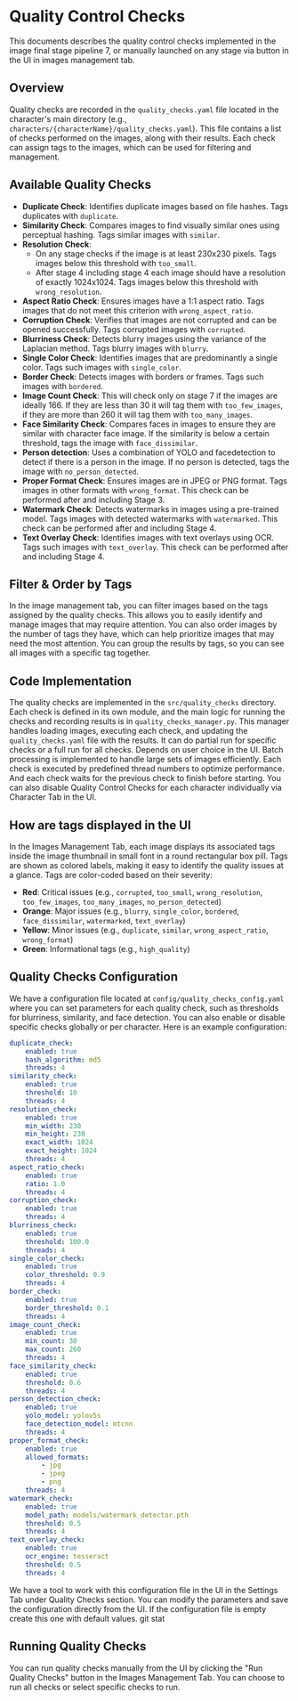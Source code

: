 # Quality Control Checks

This documents describes the quality control checks implemented in the image final stage pipeline 7, or manually launched on any stage via button in the UI in images management tab.

## Overview

Quality checks are recorded in the `quality_checks.yaml` file located in the character's main directory (e.g., `characters/{characterName}/quality_checks.yaml`). This file contains a list of checks performed on the images, along with their results.
Each check can assign tags to the images, which can be used for filtering and management.

## Available Quality Checks

- **Duplicate Check**: Identifies duplicate images based on file hashes. Tags duplicates with `duplicate`.
- **Similarity Check**: Compares images to find visually similar ones using perceptual hashing. Tags similar images with `similar`.
- **Resolution Check**: 
  - On any stage checks if the image is at least 230x230 pixels. Tags images below this threshold with `too_small`.
  - After stage 4 including stage 4 each image should have a resolution of exactly 1024x1024. Tags images below this threshold with `wrong_resolution`.
- **Aspect Ratio Check**: Ensures images have a 1:1 aspect ratio. Tags images that do not meet this criterion with `wrong_aspect_ratio`.
- **Corruption Check**: Verifies that images are not corrupted and can be opened successfully. Tags corrupted images with `corrupted`.
- **Blurriness Check**: Detects blurry images using the variance of the Laplacian method. Tags blurry images with `blurry`.
- **Single Color Check**: Identifies images that are predominantly a single color. Tags such images with `single_color`.
- **Border Check**: Detects images with borders or frames. Tags such images with `bordered`.
- **Image Count Check**: This will check only on stage 7 if the images are ideally 166. If they are less than 30 it will tag them with `too_few_images`, if they are more than 260 it will tag them with `too_many_images`.
- **Face Similarity Check**: Compares faces in images to ensure they are similar with character face image. If the similarity is below a certain threshold, tags the image with `face_dissimilar`.
- **Person detection**: Uses a combination of YOLO and facedetection to detect if there is a person in the image. If no person is detected, tags the image with `no_person_detected`.
- **Proper Format Check**: Ensures images are in JPEG or PNG format. Tags images in other formats with `wrong_format`. This check can be performed after and including Stage 3.
- **Watermark Check**: Detects watermarks in images using a pre-trained model. Tags images with detected watermarks with `watermarked`. This check can be performed after and including Stage 4.
- **Text Overlay Check**: Identifies images with text overlays using OCR. Tags such images with `text_overlay`. This check can be performed after and including Stage 4.

## Filter & Order by Tags
In the image management tab, you can filter images based on the tags assigned by the quality checks. This allows you to easily identify and manage images that may require attention.
You can also order images by the number of tags they have, which can help prioritize images that may need the most attention.
You can group the results by tags, so you can see all images with a specific tag together.

## Code Implementation
The quality checks are implemented in the `src/quality_checks` directory. Each check is defined in its own module, and the main logic for running the checks and recording results is in `quality_checks_manager.py`.
This manager handles loading images, executing each check, and updating the `quality_checks.yaml` file with the results. It can do partial run for specific checks or a full run for all checks. Depends on user choice in the UI.
Batch processing is implemented to handle large sets of images efficiently. Each check is executed by predefined thread numbers to optimize performance. And each check waits for the previous check to finish before starting.
You can also disable Quality Control Checks for each character individually via Character Tab in the UI.

## How are tags displayed in the UI
In the Images Management Tab, each image displays its associated tags inside the image thumbnail in small font in a round rectangular box pill. Tags are shown as colored labels, making it easy to identify the quality issues at a glance.
Tags are color-coded based on their severity:
- **Red**: Critical issues (e.g., `corrupted`, `too_small`, `wrong_resolution`, `too_few_images`, `too_many_images`, `no_person_detected`)
- **Orange**: Major issues (e.g., `blurry`, `single_color`, `bordered`, `face_dissimilar`, `watermarked`, `text_overlay`)
- **Yellow**: Minor issues (e.g., `duplicate`, `similar`, `wrong_aspect_ratio`, `wrong_format`)
- **Green**: Informational tags (e.g., `high_quality`)

## Quality Checks Configuration
We have a configuration file located at `config/quality_checks_config.yaml` where you can set parameters for each quality check, such as thresholds for blurriness, similarity, and face detection. You can also enable or disable specific checks globally or per character.
Here is an example configuration:

```yaml
duplicate_check:
    enabled: true
    hash_algorithm: md5
    threads: 4
similarity_check:
    enabled: true
    threshold: 10
    threads: 4
resolution_check:
    enabled: true
    min_width: 230
    min_height: 230
    exact_width: 1024
    exact_height: 1024
    threads: 4
aspect_ratio_check:
    enabled: true
    ratio: 1.0
    threads: 4
corruption_check:
    enabled: true
    threads: 4
blurriness_check:
    enabled: true
    threshold: 100.0
    threads: 4
single_color_check:
    enabled: true
    color_threshold: 0.9
    threads: 4
border_check:
    enabled: true
    border_threshold: 0.1
    threads: 4
image_count_check:
    enabled: true
    min_count: 30
    max_count: 260
    threads: 4
face_similarity_check:
    enabled: true
    threshold: 0.6
    threads: 4
person_detection_check:
    enabled: true
    yolo_model: yolov5s
    face_detection_model: mtcnn
    threads: 4
proper_format_check:
    enabled: true
    allowed_formats:
        - jpg
        - jpeg
        - png
    threads: 4
watermark_check:
    enabled: true
    model_path: models/watermark_detector.pth
    threshold: 0.5
    threads: 4
text_overlay_check:
    enabled: true
    ocr_engine: tesseract
    threshold: 0.5
    threads: 4
```

We have a tool to work with this configuration file in the UI in the Settings Tab under Quality Checks section. You can modify the parameters and save the configuration directly from the UI. If the configuration file is empty create this one with default values.
git stat
## Running Quality Checks
You can run quality checks manually from the UI by clicking the "Run Quality Checks" button in the Images Management Tab. You can choose to run all checks or select specific checks to run.